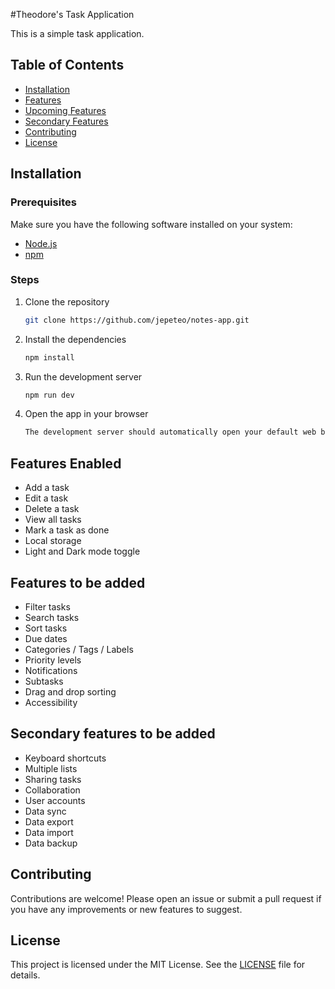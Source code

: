 #Theodore's Task Application

This is a simple task application.

## Table of Contents

-   [Installation](#installation)
-   [Features](#features)
-   [Upcoming Features](#upcoming-features)
-   [Secondary Features](#secondary-features)
-   [Contributing](#contributing)
-   [License](#license)

## Installation

### Prerequisites

Make sure you have the following software installed on your system:

-   [Node.js](https://nodejs.org/)
-   [npm](https://www.npmjs.com/)

### Steps

1. Clone the repository
    ```bash
    git clone https://github.com/jepeteo/notes-app.git
    ```
2. Install the dependencies
    ```bash
    npm install
    ```
3. Run the development server
    ```bash
    npm run dev
    ```
4. Open the app in your browser
    ```bash
    The development server should automatically open your default web browser and navigate to `http://localhost:5173`. If it does not, open your browser and go to [http://localhost:5173](http://localhost:5173).
    ```

## Features Enabled

-   Add a task
-   Edit a task
-   Delete a task
-   View all tasks
-   Mark a task as done
-   Local storage
-   Light and Dark mode toggle

## Features to be added

-   Filter tasks
-   Search tasks
-   Sort tasks
-   Due dates
-   Categories / Tags / Labels
-   Priority levels
-   Notifications
-   Subtasks
-   Drag and drop sorting
-   Accessibility

## Secondary features to be added

-   Keyboard shortcuts
-   Multiple lists
-   Sharing tasks
-   Collaboration
-   User accounts
-   Data sync
-   Data export
-   Data import
-   Data backup

## Contributing

Contributions are welcome! Please open an issue or submit a pull request if you have any improvements or new features to suggest.

## License

This project is licensed under the MIT License. See the [LICENSE](LICENSE) file for details.
